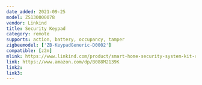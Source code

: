 ```yaml
---
date_added: 2021-09-25
model: ZS130000078
vendor: Linkind
title: Security Keypad
category: remote
supports: action, battery, occupancy, tamper
zigbeemodel: ['ZB-KeypadGeneric-D0002']
compatible: [z2m]
mlink: https://www.linkind.com/product/smart-home-security-system-kit-ring-alarm/
link: https://www.amazon.com/dp/B088M2139K
link2: 
link3: 
---
```

 